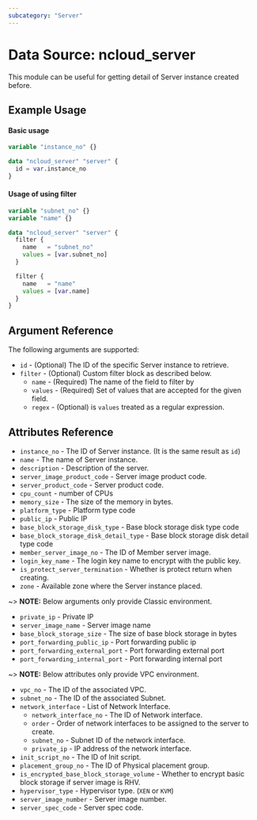 ```yaml
---
subcategory: "Server"
---
```



# Data Source: ncloud_server

This module can be useful for getting detail of Server instance created before.

## Example Usage

#### Basic usage

```terraform
variable "instance_no" {}

data "ncloud_server" "server" {
  id = var.instance_no
}
```

#### Usage of using filter

```terraform
variable "subnet_no" {}
variable "name" {}

data "ncloud_server" "server" {
  filter {
    name   = "subnet_no"
    values = [var.subnet_no]
  }

  filter {
    name   = "name"
    values = [var.name]
  }
}
```

## Argument Reference

The following arguments are supported:

* `id` - (Optional) The ID of the specific Server instance to retrieve.
* `filter` - (Optional) Custom filter block as described below.
  * `name` - (Required) The name of the field to filter by
  * `values` - (Required) Set of values that are accepted for the given field.
  * `regex` - (Optional) is `values` treated as a regular expression. 

## Attributes Reference

* `instance_no` - The ID of Server instance. (It is the same result as `id`)
* `name` - The name of Server instance.
* `description` - Description of the server.
* `server_image_product_code` - Server image product code.
* `server_product_code` - Server product code.
* `cpu_count` - number of CPUs
* `memory_size` - The size of the memory in bytes.
* `platform_type` - Platform type code
* `public_ip` - Public IP
* `base_block_storage_disk_type` - Base block storage disk type code
* `base_block_storage_disk_detail_type` - Base block storage disk detail type code
* `member_server_image_no` - The ID of Member server image.
* `login_key_name` - The login key name to encrypt with the public key.
* `is_protect_server_termination` - Whether is protect return when creating.
* `zone` - Available zone where the Server instance placed.

~> **NOTE:** Below arguments only provide Classic environment.

* `private_ip` - Private IP
* `server_image_name` - Server image name
* `base_block_storage_size` - The size of base block storage in bytes
* `port_forwarding_public_ip` - Port forwarding public ip
* `port_forwarding_external_port` - Port forwarding external port
* `port_forwarding_internal_port` - Port forwarding internal port

~> **NOTE:** Below attributes only provide VPC environment.

* `vpc_no` - The ID of the associated VPC. 
* `subnet_no` - The ID of the associated Subnet.
* `network_interface` - List of Network Interface.
  * `network_interface_no` - The ID of Network interface.
  * `order` - Order of network interfaces to be assigned to the server to create.
  * `subnet_no` - Subnet ID of the network interface.
  * `private_ip` - IP address of the network interface.
* `init_script_no` - The ID of Init script.
* `placement_group_no` - The ID of Physical placement group.
* `is_encrypted_base_block_storage_volume` - Whether to encrypt basic block storage if server image is RHV.
* `hypervisor_type` - Hypervisor type. (`XEN` or `KVM`)
* `server_image_number` - Server image number.
* `server_spec_code` - Server spec code.
